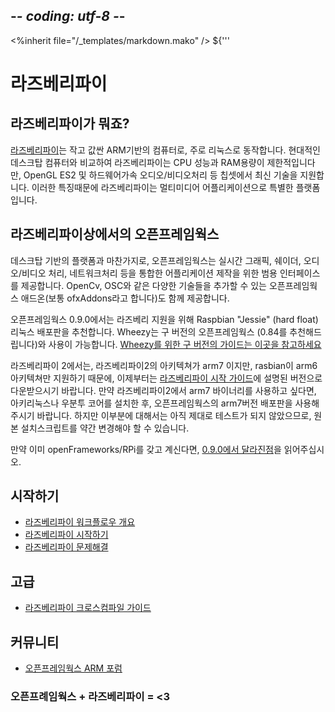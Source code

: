 ## -*- coding: utf-8 -*-
<%inherit file="/_templates/markdown.mako" />
${'''

라즈베리파이
============

<!-- ## What is the Raspberry Pi? -->
## 라즈베리파이가 뭐죠?

<!-- The [Raspberry Pi](http://www.raspberrypi.org/) is a small, inexpensive ARM-based computer that is often used with Linux. Compared to a modern Desktop computer the Raspberry Pi is limited in RAM and CPU power. However, its chipset supports modern technologies such as OpenGL ES2 and hardware accelerated audio/video processing. These capabilities make the Raspberry Pi an exceptional platform for multimedia applications. -->
[라즈베리파이](http://www.raspberrypi.org/)는 작고 값싼 ARM기반의 컴퓨터로, 주로 리눅스로 동작합니다. 현대적인 데스크탑 컴퓨터와 비교하여 라즈베리파이는 CPU 성능과 RAM용량이 제한적입니다만, OpenGL ES2 및 하드웨어가속 오디오/비디오처리 등 칩셋에서 최신 기술을 지원합니다. 이러한 특징때문에 라즈베리파이는 멀티미디어 어플리케이션으로 특별한 플랫폼입니다.

<!-- ## openFrameworks on the Raspberry Pi -->
## 라즈베리파이상에서의 오픈프레임웍스
<!-- Similiar to the desktop-based platforms, openFrameworks provides a common interface to create applications that incorporate real-time graphics, shaders, audio/video processing and networking. openFrameworks addons (commonly referred to as ofxAddons) provide a common pathway to many popular technologies like OpenCv, OSC. -->
데스크탑 기반의 플랫폼과 마찬가지로, 오픈프레임웍스는 실시간 그래픽, 쉐이더, 오디오/비디오 처리, 네트워크처리 등을 통합한 어플리케이션 제작을 위한 범용 인터페이스를 제공합니다. OpenCv, OSC와 같은 다양한 기술들을 추가할 수 있는 오픈프레임웍스 애드온(보통 ofxAddons라고 합니다)도 함께 제공합니다.

<!-- openFrameworks 0.9.0 supports the Raspberry Pi via the recommended Linux distribution Raspbian "Jessie" (hard float). Wheezy can be used with older versions of openFrameworks (0.84 recommended). [See here for the older versions of this guide that talk about Wheezy](Raspberry-Pi-Wheezy-index.html) -->
오픈프레임웍스 0.9.0에서는 라즈베리 지원을 위해 Raspbian "Jessie" (hard float) 리눅스 배포판을 추천합니다. Wheezy는 구 버전의 오픈프레임웍스 (0.84를 추천해드립니다)와 사용이 가능합니다. [Wheezy를 위한 구 버전의 가이드는 이곳을 참고하세요](Raspberry-Pi-Wheezy-index.html)

<!-- On the Raspberry 2 although it's architecture is arm7 raspbian only supports arm6 by now so be sure to download that version as is explained in the [getting started guide](Raspberry-Pi-Getting-Started.html). If you want to use arm7 binaries with the raspberry PI 2 you can try other distributions like archlinux or ubuntu core and the arm7 download of OF but this is still not very well tested so some changes might be required to the original install scripts -->
라즈베리파이 2에서는, 라즈베리파이2의 아키텍쳐가 arm7 이지만, rasbian이 arm6 아키텍쳐만 지원하기 때문에, 이제부터는 [라즈베리파이 시작 가이드](Raspberry-Pi-Getting-Started.html)에 설명된 버전으로 다운받으시기 바랍니다. 만약 라즈베리파이2에서 arm7 바이너리를 사용하고 싶다면, 아키리눅스나 우분투 코어를 설치한 후, 오픈프레임웍스의 arm7버전 배포판을 사용해주시기 바랍니다. 하지만 이부분에 대해서는 아직 제대로 테스트가 되지 않았으므로, 원본 설치스크립트를 약간 변경해야 할 수 있습니다.

<!-- If you are an existing openFrameworks/RPi user you may wish to read [what's different in 0.9.0](Raspberry-Pi-8-9-Transition-Notes.html)  -->
만약 이미 openFrameworks/RPi를 갖고 계신다면, [0.9.0에서 달라진점](Raspberry-Pi-8-9-Transition-Notes.html)을 읽어주십시오.

<!-- ## Getting Started -->
## 시작하기

* [라즈베리파이 워크플로우 개요](Raspberry-Pi-Workflow-Overview.html)
* [라즈베리파이 시작하기](Raspberry-Pi-Getting-Started.html)
* [라즈베리파이 문제해결](Raspberry-Pi-Troubleshooting.html)

## 고급

* [라즈베리파이 크로스컴파일 가이드](Raspberry-Pi-Cross-compiling-guide.html)

## 커뮤니티
* [오픈프레임웍스 ARM 포럼](http://forum.openframeworks.cc/c/arm)


### 오픈프례임웍스 + 라즈베리파이 = <3
